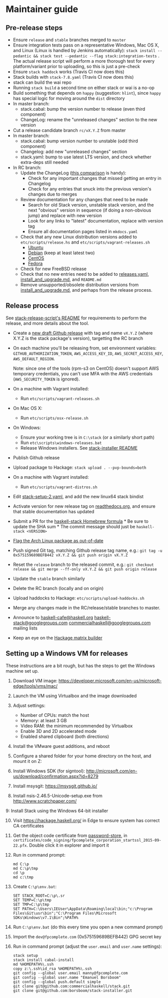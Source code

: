 # Maintainer guide

## Pre-release steps

* Ensure `release` and `stable` branches merged to `master`
* Ensure integration tests pass on a representative Windows, Mac OS X, and Linux (Linux
  is handled by Jenkins automatically): `stack install --pedantic && stack test
  --pedantic --flag stack:integration-tests` . The actual release script will
  perform a more thorough test for every platform/variant prior to uploading, so
  this is just a pre-check
* Ensure `stack haddock` works (Travis CI now does this)
* Stack builds with `stack-7.8.yaml` (Travis CI now does this)
* stack can build the wai repo
* Running `stack build` a second time on either stack or wai is a no-op
* Build something that depends on `happy` (suggestion: `hlint`), since `happy`
  has special logic for moving around the `dist` directory
* In master branch:
    * stack.cabal: bump the version number to release (even third
      component)
    * ChangeLog: rename the "unreleased changes" section to the new version
* Cut a release candidate branch `rc/vX.Y.Z` from master
* In master branch:
    * stack.cabal: bump version number to unstable (odd third component)
    * Changelog: add new "unreleased changes" section
    * stack.yaml: bump to use latest LTS version, and check whether extra-deps
      still needed
* In RC branch:
    * Update the ChangeLog
      ([this comparison](https://github.com/commercialhaskell/stack/compare/stable...master)
      is handy):
        * Check for any important changes that missed getting an entry in Changelog
        * Check for any entries that snuck into the previous version's changes
          due to merges
    * Review documentation for any changes that need to be made
        * Search for old Stack version, unstable stack version, and the next
          "obvious" version in sequence (if doing a non-obvious jump) and replace
          with new version
        * Look for any links to "latest" documentation, replace with version tag
        * Ensure all documentation pages listed in `mkdocs.yaml`
    * Check that any new Linux distribution versions added to
      `etc/scripts/release.hs` and `etc/scripts/vagrant-releases.sh`
        * [Ubuntu](https://wiki.ubuntu.com/Releases)
        * [Debian](https://www.debian.org/releases/) (keep at least latest two)
        * [CentOS](https://wiki.centos.org/Download)
        * [Fedora](https://fedoraproject.org/wiki/Releases)
    * Check for new FreeBSD release
    * Check that no new entries need to be added to
      [releases.yaml](https://github.com/fpco/stackage-content/blob/master/stack/releases.yaml),
      [install_and_upgrade.md](https://github.com/commercialhaskell/stack/blob/master/doc/install_and_upgrade.md),
      and
      `README.md`
    * Remove unsupported/obsolete distribution versions from
      [install_and_upgrade.md](https://github.com/commercialhaskell/stack/blob/master/doc/install_and_upgrade.md),
      and perhaps from the release process.

## Release process

See
[stack-release-script's README](https://github.com/commercialhaskell/stack/blob/master/etc/scripts/README.md#prerequisites)
for requirements to perform the release, and more details about the tool.

* Create a
  [new draft Github release](https://github.com/commercialhaskell/stack/releases/new)
  with tag and name `vX.Y.Z` (where X.Y.Z is the stack package's version), targetting the
  RC branch

* On each machine you'll be releasing from, set environment variables:
  `GITHUB_AUTHORIZATION_TOKEN`, `AWS_ACCESS_KEY_ID`, `AWS_SECRET_ACCESS_KEY`,
  `AWS_DEFAULT_REGION`.

    Note: since one of the tools (rpm-s3 on CentOS) doesn't support AWS temporary
    credentials, you can't use MFA with the AWS credentials (`AWS_SECURITY_TOKEN`
    is ignored).

* On a machine with Vagrant installed:
    * Run `etc/scripts/vagrant-releases.sh`

* On Mac OS X:
    * Run `etc/scripts/osx-release.sh`

* On Windows:
    * Ensure your working tree is in `C:\stack` (or a similarly short path)
    * Run `etc\scripts\windows-releases.bat`
    * Release Windows installers. See
      [stack-installer README](https://github.com/borsboom/stack-installer#readme)

* Publish Github release

* Upload package to Hackage: `stack upload . --pvp-bounds=both`

* On a machine with Vagrant installed:
    * Run `etc/scripts/vagrant-distros.sh`

* Edit
  [stack-setup-2.yaml](https://github.com/fpco/stackage-content/blob/master/stack/stack-setup-2.yaml),
  and add the new linux64 stack bindist

* Activate version for new release tag on
  [readthedocs.org](https://readthedocs.org/projects/stack/versions/), and
  ensure that stable documentation has updated

* Submit a PR for the
  [haskell-stack Homebrew formula](https://github.com/Homebrew/homebrew-core/blob/master/Formula/haskell-stack.rb)
      * Be sure to update the SHA sum
      * The commit message should just be `haskell-stack <VERSION>`

* [Flag the Arch Linux package as out-of-date](https://www.archlinux.org/packages/community/x86_64/stack/flag/)

* Push signed Git tag, matching Github release tag name, e.g.: `git tag -u
  0x575159689BEFB442 vX.Y.Z && git push origin vX.Y.Z`

* Reset the `release` branch to the released commit, e.g.: `git checkout release
  && git merge --ff-only vX.Y.Z && git push origin release`

* Update the `stable` branch similarly

* Delete the RC branch (locally and on origin)

* Upload haddocks to Hackage: `etc/scripts/upload-haddocks.sh`

* Merge any changes made in the RC/release/stable branches to master.

* Announce to haskell-cafe@haskell.org haskell-stack@googlegroups.com
  commercialhaskell@googlegroups.com mailing lists

* Keep an eye on the
  [Hackage matrix builder](http://matrix.hackage.haskell.org/package/stack)

## Setting up a Windows VM for releases

These instructions are a bit rough, but has the steps to get the Windows machine
set up.

 1. Download VM image:
    https://developer.microsoft.com/en-us/microsoft-edge/tools/vms/mac/

 2. Launch the VM using Virtualbox and the image downloaded

 3. Adjust settings:
    * Number of CPUs: match the host
    * Memory: at least 3 GB
    * Video RAM: the minimum recommended by Virtualbox
    * Enable 3D and 2D accelerated mode
    * Enabled shared clipboard (both directions)

 4. Install the VMware guest additions, and reboot

 5. Configure a shared folder for your home directory on the host, and mount it on Z:

 6. Install Windows SDK (for signtool):
    http://microsoft.com/en-us/download/confirmation.aspx?id=8279

 7. Install msysgit: https://msysgit.github.io/

 8. Install nsis-2.46.5-Unicode-setup.exe from http://www.scratchpaper.com/

 9: Install Stack using the Windows 64-bit installer

10. Visit https://hackage.haskell.org/ in Edge to ensure system has correct CA
    certificates

11. Get the object code certificate from
    [password-store](https://github.com/fpco/password-store), in
    `certificates/code_signing/fpcomplete_corporation_startssl_2015-09-22.pfx`.
    Double click it in explorer and import it

12. Run in command prompt:

        md C:\p
        md C:\p\tmp
        cd \p
        md c:\tmp

13. Create `C:\p\env.bat`:

        SET STACK_ROOT=C:\p\.sr
        SET TEMP=C:\p\tmp
        SET TMP=C:\p\tmp
        SET PATH=C:\Users\IEUser\AppData\Roaming\local\bin;"c:\Program Files\Git\usr\bin";"C:\Program Files\Microsoft SDKs\Windows\v7.1\Bin";%PATH%

14. Run `C:\p\env.bat` (do this every time you open a new command prompt)

15. Import the `dev@fpcomplete.com` (0x575159689BEFB442) GPG secret key

16. Run in command prompt (adjust the `user.email` and `user.name` settings):

        stack setup
        stack install cabal-install
        md %HOMEPATH%\.ssh
        copy z:\.ssh\id_rsa %HOMEPATH%\.ssh
        git config --global user.email manny@fpcomplete.com
        git config --global user.name "Emanuel Borsboom"
        git config --global push.default simple
        git clone git@github.com:commercialhaskell/stack.git
        git clone git@github.com:borsboom/stack-installer.git

